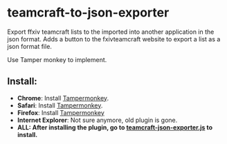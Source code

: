 # teamcraft-to-json-exporter
Export ffxiv teamcraft lists to the imported into another application in the json format.
Adds a button to the fxivteamcraft website to export a list as a json format file. 

Use Tamper monkey to implement. 

<h2>Install:</h2>
<ul>
<li><b>Chrome</b>: Install <a href="https://chrome.google.com/webstore/detail/dhdgffkkebhmkfjojejmpbldmpobfkfo">Tampermonkey</a>.</li>
<li><b>Safari</b>: Install <a href="https://tampermonkey.net/?ext=dhdg&browser=safari">Tampermonkey</a>.</li>
<li><b>Firefox</b>: Install <a href="https://addons.mozilla.org/en-US/firefox/addon/tampermonkey//">Tampermonkey</a></li>
<li><b>Internet Explorer</b>: Not sure anymore, old plugin is gone.</li>
<li><b>ALL: After installing the plugin, go to <a href="../../raw/master/teamcraft-json-exporter.js">teamcraft-json-exporter.js</a> to install.</b>
</ul>

## 
